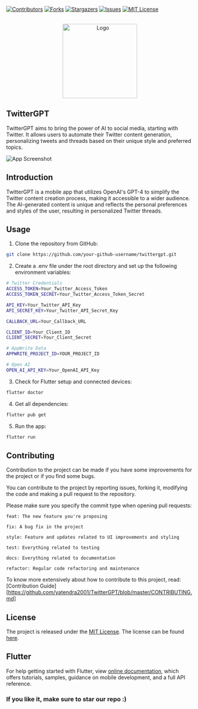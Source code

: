 



<!-- PROJECT SHIELDS -->

[![Contributors][contributors-shield]][contributors-url]
[![Forks][forks-shield]][forks-url]
[![Stargazers][stars-shield]][stars-url]
[![Issues][issues-shield]][issues-url]
[![MIT License][license-shield]][license-url]



<!-- PROJECT LOGO -->
<br />
<div align="center">
  <a href="https://github.com/yatendra2001/twitter_gpt">
    <img src="https://firebasestorage.googleapis.com/v0/b/twittergpt-7d0dc.appspot.com/o/assets%2FtwitterGPT_logo_green.png?alt=media&token=488013b0-dfeb-4411-96c1-fdf3229718b9"  alt="Logo" width="200" height="200" >
  </a>
  
</div>

## TwitterGPT

TwitterGPT aims to bring the power of AI to social media, starting with Twitter. It allows users to automate their Twitter content generation, personalizing tweets and threads based on their unique style and preferred topics.

![App Screenshot](https://firebasestorage.googleapis.com/v0/b/twittergpt-7d0dc.appspot.com/o/assets%2Ffinal%20new%20new%20new%20(2).png?alt=media&token=6acc5cbb-fbf3-4b8d-a293-e53dea0a525d)


## Introduction

TwitterGPT is a mobile app that utilizes OpenAI's GPT-4 to simplify the Twitter content creation process, making it accessible to a wider audience. The AI-generated content is unique and reflects the personal preferences and styles of the user, resulting in personalized Twitter threads.


## Usage

1. Clone the repository from GitHub:

```bash
git clone https://github.com/your-github-username/twittergpt.git
```

2. Create a .env file under the root directory and set up the following environment variables:

```bash
# Twitter Credentials
ACCESS_TOKEN=Your_Twitter_Access_Token
ACCESS_TOKEN_SECRET=Your_Twitter_Access_Token_Secret

API_KEY=Your_Twitter_API_Key
API_SECRET_KEY=Your_Twitter_API_Secret_Key

CALLBACK_URL=Your_Callback_URL

CLIENT_ID=Your_Client_ID
CLIENT_SECRET=Your_Client_Secret

# AppWrite Data
APPWRITE_PROJECT_ID=YOUR_PROJECT_ID

# Open AI
OPEN_AI_API_KEY=Your_OpenAI_API_Key
```

3. Check for Flutter setup and connected devices:

```bash
flutter doctor
```

4. Get all dependencies:
```bash
flutter pub get
```

5. Run the app:

```bash
flutter run
```

## Contributing

Contribution to the project can be made if you have some improvements for the project or if you find some bugs.

You can contribute to the project by reporting issues, forking it, modifying the code and making a pull request to the repository.

Please make sure you specify the commit type when opening pull requests:

```
feat: The new feature you're proposing

fix: A bug fix in the project

style: Feature and updates related to UI improvements and styling

test: Everything related to testing

docs: Everything related to documentation

refactor: Regular code refactoring and maintenance
```

To know more extensively about how to contribute to this project, read: [Contribution Guide][https://github.com/yatendra2001/TwitterGPT/blob/master/CONTRIBUTING.md]
## License

The project is released under the [MIT License](http://www.opensource.org/licenses/mit-license.php). The license can be found [here](LICENSE).

## Flutter

For help getting started with Flutter, view
[online documentation](https://flutter.dev/docs), which offers tutorials,
samples, guidance on mobile development, and a full API reference.


### If you like it, make sure to star our repo :)


<!-- MARKDOWN LINKS & IMAGES -->
<!-- https://www.markdownguide.org/basic-syntax/#reference-style-links -->
[contributors-shield]: https://img.shields.io/github/contributors/yatendra2001/twitter_gpt.svg?style=for-the-badge
[contributors-url]: https://github.com/yatendra2001/twitter_gpt/graphs/contributors
[forks-shield]: https://img.shields.io/github/forks/yatendra2001/twitter_gpt.svg?style=for-the-badge
[forks-url]: https://github.com/yatendra2001/twitter_gpt/network/members
[stars-shield]: https://img.shields.io/github/stars/yatendra2001/twitter_gpt.svg?style=for-the-badge
[stars-url]: https://github.com/yatendra2001/twitter_gpt/stargazers
[issues-shield]: https://img.shields.io/github/issues/yatendra2001/twitter_gpt.svg?style=for-the-badge
[issues-url]: https://github.com/yatendra2001/twitter_gpt/issues
[license-shield]: https://img.shields.io/github/license/yatendra2001/twitter_gpt.svg?style=for-the-badge
[license-url]: https://github.com/yatendra2001/twitter_gpt/blob/master/LICENSE

